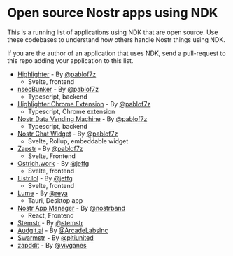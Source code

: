 # Open source Nostr apps using NDK

This is a running list of applications using NDK that are open source. Use these codebases to understand
how others handle Nostr things using NDK.

If you are the author of an application that uses NDK, send a pull-request to this repo adding your application
to this list.

-   [Highlighter](https://github.com/kind-0/highlighter) - By [@pablof7z](https://njump.me/npub1l2vyh47mk2p0qlsku7hg0vn29faehy9hy34ygaclpn66ukqp3afqutajft)
    -   Svelte, frontend
-   [nsecBunker](https://github.com/kind-0/nsecbunkerd) - By [@pablof7z](https://njump.me/npub1l2vyh47mk2p0qlsku7hg0vn29faehy9hy34ygaclpn66ukqp3afqutajft)
    -   Typescript, backend
-   [Highlighter Chrome Extension](https://github.com/pablof7z/highlighter-chrome-extension/) - By [@pablof7z](https://njump.me/npub1l2vyh47mk2p0qlsku7hg0vn29faehy9hy34ygaclpn66ukqp3afqutajft)
    -   Typescript, Chrome extension
-   [Nostr Data Vending Machine](https://github.com/pablof7z/nostr-data-vending-machine) - By [@pablof7z](https://njump.me/npub1l2vyh47mk2p0qlsku7hg0vn29faehy9hy34ygaclpn66ukqp3afqutajft)
    -   Typescript, backend
-   [Nostr Chat Widget](https://github.com/pablof7z/nostr-chat-widget) - By [@pablof7z](https://njump.me/npub1l2vyh47mk2p0qlsku7hg0vn29faehy9hy34ygaclpn66ukqp3afqutajft)
    -   Svelte, Rollup, embeddable widget
-   [Zapstr](https://github.com/pablof7z/nostr-chat-widget) - By [@pablof7z](https://njump.me/npub1l2vyh47mk2p0qlsku7hg0vn29faehy9hy34ygaclpn66ukqp3afqutajft)
    -   Svelte, Frontend
-   [Ostrich.work](https://github.com/erskingardner/ostrich.work) - By [@jeffg](https://njump.me/npub1zuuajd7u3sx8xu92yav9jwxpr839cs0kc3q6t56vd5u9q033xmhsk6c2uc)
    -   Svelte, frontend
-   [Listr.lol](https://github.com/erskingardner/listr) - By [@jeffg](https://njump.me/npub1zuuajd7u3sx8xu92yav9jwxpr839cs0kc3q6t56vd5u9q033xmhsk6c2uc)
    -   Svelte, frontend
-   [Lume](https://github.com/luminous-devs/lume) - By [@reya](https://njump.me/npub1zfss807aer0j26mwp2la0ume0jqde3823rmu97ra6sgyyg956e0s6xw445)
    -   Tauri, Desktop app
-   [Nostr App Manager](https://github.com/nostrband/nostr-app-manager) - By [@nostrband](https://njump.me/npub1wc4rc9wxl2gfzxl384g0cw3f79nrms0sfdpe02y7aasy7c3we4sqd0qywr)
    -   React, Frontend
-   [Stemstr](https://github.com/stemstr/Client) - By [@stemstr](https://njump.me/npub1stemstrls4f5plqeqkeq43gtjhtycuqd9w25v5r5z5ygaq2n2sjsd6mul5)
-   [Audgit.ai](https://github.com/ArcadeLabsInc/audgit.ai) - By [@ArcadeLabsInc](https://njump.me/npub1tlv67m7xvlyplzexuynmfpguvyet0sjffce3y8vu0suuyuwgzauqjk7fdm)
-   [Swarmstr](https://github.com/ptrio42/swarmstr.com) - By [@pitiunited](https://njump.me/npub178umpxtdflcm7a08nexvs4mu384kx0ngg9w8ltm5eut6q7lcp0vq05qrg4)
-   [zapddit](https://github.com/vivganes/zapddit) - By [@vivganes](https://njump.me/npub1ltx67888tz7lqnxlrg06x234vjnq349tcfyp52r0lstclp548mcqnuz40t)

